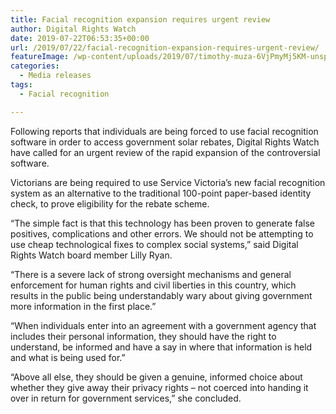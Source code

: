 ```yaml
---
title: Facial recognition expansion requires urgent review
author: Digital Rights Watch
date: 2019-07-22T06:53:35+00:00
url: /2019/07/22/facial-recognition-expansion-requires-urgent-review/
featureImage: /wp-content/uploads/2019/07/timothy-muza-6VjPmyMj5KM-unsplash.jpg
categories:
  - Media releases
tags:
  - Facial recognition

---
```

Following reports that individuals are being forced to use facial recognition software in order to access government solar rebates, Digital Rights Watch have called for an urgent review of the rapid expansion of the controversial software.

Victorians are being required to use Service Victoria&#8217;s new facial recognition system as an alternative to the traditional 100-point paper-based identity check, to prove eligibility for the rebate scheme.

“The simple fact is that this technology has been proven to generate false positives, complications and other errors. We should not be attempting to use cheap technological fixes to complex social systems,&#8221; said Digital Rights Watch board member Lilly Ryan.

“There is a severe lack of strong oversight mechanisms and general enforcement for human rights and civil liberties in this country, which results in the public being understandably wary about giving government more information in the first place.&#8221;

“When individuals enter into an agreement with a government agency that includes their personal information, they should have the right to understand, be informed and have a say in where that information is held and what is being used for.”

&#8220;Above all else, they should be given a genuine, informed choice about whether they give away their privacy rights &#8211; not coerced into handing it over in return for government services,” she concluded.